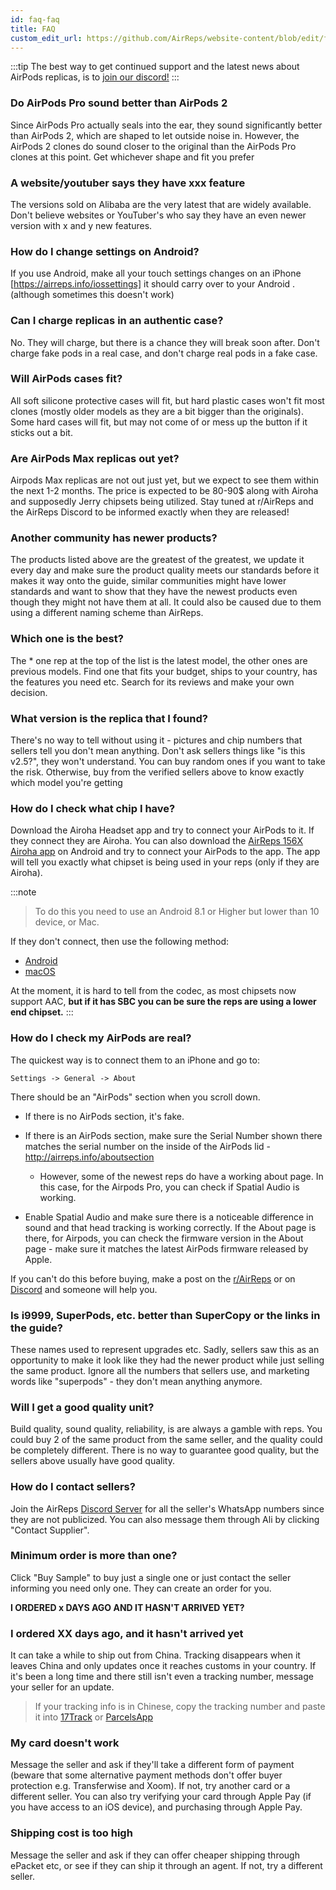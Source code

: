 ```yaml
---
id: faq-faq
title: FAQ
custom_edit_url: https://github.com/AirReps/website-content/blob/edit/faq-faq.md
---
```


:::tip
The best way to get continued support and the latest news about AirPods
replicas, is to [join our discord!](https://airreps.link/discord)
:::

### Do AirPods Pro sound better than AirPods 2
Since AirPods Pro actually seals into the ear, they sound significantly better 
than AirPods 2, which are shaped to let outside noise in. 
However, the AirPods 2 clones do sound closer to the original than the AirPods Pro 
clones at this point. Get whichever shape and fit you prefer

### A website/youtuber says they have xxx feature
The versions sold on Alibaba are the very latest that are widely available. 
Don't believe websites or YouTuber's who say they have an even newer version 
with x and y new features.

### How do I change settings on Android? 
If you use Android, make all your touch settings changes on an iPhone 
[https://airreps.info/iossettings] it should carry over to your Android 
.(although sometimes this doesn't work)

### Can I charge replicas in an authentic case?
No. They will charge, but there is a chance they will break soon after. 
Don't charge fake pods in a real case, and don't charge real pods in a fake case.

### Will AirPods cases fit?
All soft silicone protective cases will fit, but hard plastic cases won't 
fit most clones (mostly older models as they are a bit bigger than the originals). 
Some hard cases will fit, but may not come of or mess up the button if it sticks out a bit.

### Are AirPods Max replicas out yet?
Airpods Max replicas are not out just yet, but we expect to see them within 
the next 1-2 months. The price is expected to be 80-90$ along with Airoha and 
supposedly Jerry chipsets being utilized. 
Stay tuned at r/AirReps and the AirReps Discord to be informed exactly when they 
are released!

### Another community has newer products?
The products listed above are the greatest of the greatest, 
we update it every day and make sure the product quality meets our 
standards before it makes it way onto the guide, similar communities might 
have lower standards and want to show that they have the newest products even 
though they might not have them at all. It could also be caused due to them using 
a different naming scheme than AirReps.

### Which one is the best?  
The * one rep at the top of the list is the latest model, the other ones are previous models. 
Find one that fits your budget, ships to your country, has the features you need etc. 
Search for its reviews and make your own decision.

### What version is the replica that I found?  
There's no way to tell without using it - pictures and chip numbers that 
sellers tell you don't mean anything. Don't ask sellers things like "is this v2.5?", 
they won't understand. You can buy random ones if you want to take the risk. 
Otherwise, buy from the verified sellers above to know exactly which model you're getting

### How do I check what chip I have?
Download the Airoha Headset app and try to connect your AirPods to it. 
If they connect they are Airoha. You can also download the 
[AirReps 156X Airoha app](https://airreps.info/android) 
on Android and try to connect your AirPods to the app. 
The app will tell you exactly what chipset is being used in your reps 
(only if they are Airoha).

:::note
> To do this you need to use an Android 8.1 or Higher but lower than 10 device, or Mac.

If they don't connect, then use the following method:

- [Android](https://airreps.info/androidcodeccheck)
- [macOS](https://airreps.info/maccodeccheck)

At the moment, it is hard to tell from the codec, as most chipsets now support AAC, 
**but if it has SBC you can be sure the reps are using a lower end chipset.**
:::

### How do I check my AirPods are real? 
The quickest way is to connect them to an iPhone and go to:
```
Settings -> General -> About
```
There should be an "AirPods" section when you scroll down. 
* If there is no AirPods section, it's fake. 
* If there is an AirPods section, make sure the Serial Number shown there 
matches the serial number on the inside of the AirPods lid -http://airreps.info/aboutsection
  * However, some of the newest reps do have a working about page. 
    In this case, for the Airpods Pro, you can check if Spatial Audio is working. 
    
* Enable Spatial Audio and make sure there is a noticeable difference in sound 
  and that head tracking is working correctly. 
  If the About page is there, for Airpods, you can check the firmware version in 
  the About page - make sure it matches the latest AirPods firmware released by Apple.

If you can't do this before buying, make a post on the 
[r/AirReps](https://www.reddit.com/r/AirReps)
or on [Discord](https://airreps.link/discord) and someone will help you.

 
### Is i9999, SuperPods, etc. better than SuperCopy or the links in the guide?  
These names used to represent upgrades etc. 
Sadly, sellers saw this as an opportunity to make it look like they had the 
newer product while just selling the same product. Ignore all the numbers that 
sellers use, and marketing words like "superpods" - they don't mean anything anymore.
 
### Will I get a good quality unit?  
Build quality, sound quality, reliability, is are always a gamble with reps. 
You could buy 2 of the same product from the same seller, and the quality could 
be completely different. There is no way to guarantee good quality, but the sellers 
above usually have good quality.

### How do I contact sellers?
Join the AirReps [Discord Server](https://airreps.link/discord) for all the seller's 
WhatsApp numbers since they are not publicized. You can also message them through 
Ali by clicking "Contact Supplier".
 
### Minimum order is more than one?   
Click "Buy Sample" to buy just a single one or just contact the seller informing 
you need only one. They can create an order for you.

**I ORDERED x DAYS AGO AND IT HASN'T ARRIVED YET?**  
### I ordered XX days ago, and it hasn't arrived yet
It can take a while to ship out from China. 
Tracking disappears when it leaves China and only updates once it 
reaches customs in your country. 
If it's been a long time and there still isn't even a tracking number, message your 
seller for an update.

> If your tracking info is in Chinese, copy the tracking number and paste it into 
> [17Track](https://www.17track.net/) or [ParcelsApp](http://parcelsapp.com/)

### My card doesn't work  
Message the seller and ask if they'll take a different form of payment 
(beware that some alternative payment methods don't offer buyer protection e.g. 
Transferwise and Xoom). If not, try another card or a different seller. 
You can also try verifying your card through Apple Pay (if you have access to an 
iOS device), and purchasing through Apple Pay.
 
### Shipping cost is too high 
Message the seller and ask if they can offer cheaper shipping through ePacket etc, 
or see if they can ship it through an agent. If not, try a different seller.

